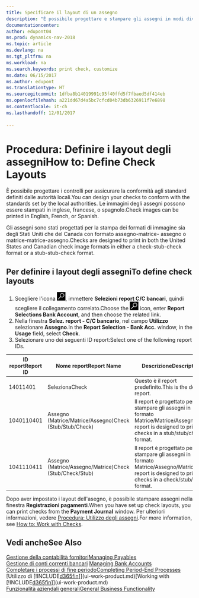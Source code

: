 ```yaml
---
title: Specificare il layout di un assegno
description: "È possibile progettare e stampare gli assegni in modi diversi per conformità agli standard."
documentationcenter: 
author: edupont04
ms.prod: dynamics-nav-2018
ms.topic: article
ms.devlang: na
ms.tgt_pltfrm: na
ms.workload: na
ms.search.keywords: print check, customize
ms.date: 06/15/2017
ms.author: edupont
ms.translationtype: HT
ms.sourcegitcommit: 1dfba8b14019991c95f40ffd5f7fbaed5df414eb
ms.openlocfilehash: a221dd67d4a5bc7cfcd04b73db6326911f7e6898
ms.contentlocale: it-ch
ms.lasthandoff: 12/01/2017

---
```

# <a name="how-to-define-check-layouts"></a><span data-ttu-id="e578a-103">Procedura: Definire i layout degli assegni</span><span class="sxs-lookup"><span data-stu-id="e578a-103">How to: Define Check Layouts</span></span>
<span data-ttu-id="e578a-104">È possibile progettare i controlli per assicurare la conformità agli standard definiti dalle autorità locali.</span><span class="sxs-lookup"><span data-stu-id="e578a-104">You can design your checks to conform with the standards set by the local authorities.</span></span> <span data-ttu-id="e578a-105">Le immagini degli assegni possono essere stampati in inglese, francese, o spagnolo.</span><span class="sxs-lookup"><span data-stu-id="e578a-105">Check images can be printed in English, French, or Spanish.</span></span>

<span data-ttu-id="e578a-106">Gli assegni sono stati progettati per la stampa dei formati di immagine sia degli Stati Uniti che del Canada con formato assegno-matrice- assegno o matrice-matrice-assegno.</span><span class="sxs-lookup"><span data-stu-id="e578a-106">Checks are designed to print in both the United States and Canadian check image formats in either a check-stub-check format or a stub-stub-check format.</span></span>

## <a name="to-define-check-layouts"></a><span data-ttu-id="e578a-107">Per definire i layout degli assegni</span><span class="sxs-lookup"><span data-stu-id="e578a-107">To define check layouts</span></span>
1. <span data-ttu-id="e578a-108">Scegliere l'icona ![Cerca pagina o report](media/ui-search/search_small.png "icona Cerca pagina o report"), immettere **Selezioni report C/C bancari**, quindi scegliere il collegamento correlato.</span><span class="sxs-lookup"><span data-stu-id="e578a-108">Choose the ![Search for Page or Report](media/ui-search/search_small.png "Search for Page or Report icon") icon, enter **Report Selections Bank Account**, and then choose the related link.</span></span>
2. <span data-ttu-id="e578a-109">Nella finestra **Selez. report - C/C bancario**, nel campo **Utilizzo** selezionare **Assegno**.</span><span class="sxs-lookup"><span data-stu-id="e578a-109">In the **Report Selection - Bank Acc.** window, in the **Usage** field, select **Check**.</span></span>
3. <span data-ttu-id="e578a-110">Selezionare uno dei seguenti ID report:</span><span class="sxs-lookup"><span data-stu-id="e578a-110">Select one of the following report IDs.</span></span>

| <span data-ttu-id="e578a-111">ID report</span><span class="sxs-lookup"><span data-stu-id="e578a-111">Report ID</span></span> | <span data-ttu-id="e578a-112">Nome report</span><span class="sxs-lookup"><span data-stu-id="e578a-112">Report Name</span></span> | <span data-ttu-id="e578a-113">Descrizione</span><span class="sxs-lookup"><span data-stu-id="e578a-113">Description</span></span> |
| --- | --- | --- |
| <span data-ttu-id="e578a-114">1401</span><span class="sxs-lookup"><span data-stu-id="e578a-114">1401</span></span> |<span data-ttu-id="e578a-115">Seleziona</span><span class="sxs-lookup"><span data-stu-id="e578a-115">Check</span></span> |<span data-ttu-id="e578a-116">Questo è il report predefinito.</span><span class="sxs-lookup"><span data-stu-id="e578a-116">This is the default report.</span></span> |
| <span data-ttu-id="e578a-117">10401</span><span class="sxs-lookup"><span data-stu-id="e578a-117">10401</span></span> |<span data-ttu-id="e578a-118">Assegno (Matrice/Matrice/Assegno)</span><span class="sxs-lookup"><span data-stu-id="e578a-118">Check (Stub/Stub/Check)</span></span> |<span data-ttu-id="e578a-119">Il report è progettato per stampare gli assegni in formato Matrice/Matrice/Assegno.</span><span class="sxs-lookup"><span data-stu-id="e578a-119">This report is designed to print checks in a stub/stub/check format.</span></span> |
| <span data-ttu-id="e578a-120">10411</span><span class="sxs-lookup"><span data-stu-id="e578a-120">10411</span></span> |<span data-ttu-id="e578a-121">Assegno (Matrice/Assegno/Matrice)</span><span class="sxs-lookup"><span data-stu-id="e578a-121">Check (Stub/Check/Stub)</span></span> |<span data-ttu-id="e578a-122">Il report è progettato per stampare gli assegni in formato Matrice/Assegno/Matrice.</span><span class="sxs-lookup"><span data-stu-id="e578a-122">This report is designed to print checks in a check/stub/check format.</span></span> |

<span data-ttu-id="e578a-123">Dopo aver impostato i layout dell'asegno, è possibile stampare assegni nella finestra **Registrazioni pagamenti**.</span><span class="sxs-lookup"><span data-stu-id="e578a-123">When you have set up check layouts, you can print checks from the **Payment Journal** window.</span></span> <span data-ttu-id="e578a-124">Per ulteriori informazioni, vedere [Procedura: Utilizzo degli assegni](payables-how-work-checks.md).</span><span class="sxs-lookup"><span data-stu-id="e578a-124">For more information, see [How to: Work with Checks](payables-how-work-checks.md).</span></span>

## <a name="see-also"></a><span data-ttu-id="e578a-125">Vedi anche</span><span class="sxs-lookup"><span data-stu-id="e578a-125">See Also</span></span>
[<span data-ttu-id="e578a-126">Gestione della contabilità fornitori</span><span class="sxs-lookup"><span data-stu-id="e578a-126">Managing Payables</span></span>](payables-manage-payables.md)  
<span data-ttu-id="e578a-127">[Gestione di conti correnti bancari](bank-manage-bank-accounts.md) </span><span class="sxs-lookup"><span data-stu-id="e578a-127">[Managing Bank Accounts](bank-manage-bank-accounts.md) </span></span>  
[<span data-ttu-id="e578a-128">Completare i processi di fine periodo</span><span class="sxs-lookup"><span data-stu-id="e578a-128">Completing Period-End Processes</span></span>](year-how-complete-period-end-processes.md)  
<span data-ttu-id="e578a-129">[Utilizzo di [!INCLUDE[d365fin](includes/d365fin_md.md)]](ui-work-product.md)</span><span class="sxs-lookup"><span data-stu-id="e578a-129">[Working with [!INCLUDE[d365fin](includes/d365fin_md.md)]](ui-work-product.md)</span></span>  
[<span data-ttu-id="e578a-130">Funzionalità aziendali generali</span><span class="sxs-lookup"><span data-stu-id="e578a-130">General Business Functionality</span></span>](ui-across-business-areas.md)

